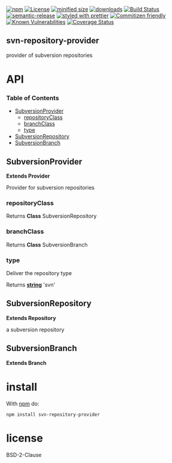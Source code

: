 [![npm](https://img.shields.io/npm/v/svn-repository-provider.svg)](https://www.npmjs.com/package/svn-repository-provider)
[![License](https://img.shields.io/badge/License-BSD%203--Clause-blue.svg)](https://opensource.org/licenses/BSD-3-Clause)
[![minified size](https://badgen.net/bundlephobia/min/svn-repository-provider)](https://bundlephobia.com/result?p=svn-repository-provider)
[![downloads](http://img.shields.io/npm/dm/svn-repository-provider.svg?style=flat-square)](https://npmjs.org/package/svn-repository-provider)
[![Build Status](https://travis-ci.com/arlac77/svn-repository-provider.svg?branch=master)](https://travis-ci.com/arlac77/svn-repository-provider)
[![semantic-release](https://img.shields.io/badge/%20%20%F0%9F%93%A6%F0%9F%9A%80-semantic--release-e10079.svg)](https://github.com/arlac77/svn-repository-provider.git)
[![styled with prettier](https://img.shields.io/badge/styled_with-prettier-ff69b4.svg)](https://github.com/prettier/prettier)
[![Commitizen friendly](https://img.shields.io/badge/commitizen-friendly-brightgreen.svg)](http://commitizen.github.io/cz-cli/)
[![Known Vulnerabilities](https://snyk.io/test/github/arlac77/svn-repository-provider/badge.svg)](https://snyk.io/test/github/arlac77/svn-repository-provider)
[![Coverage Status](https://coveralls.io/repos/arlac77/svn-repository-provider/badge.svg)](https://coveralls.io/r/arlac77/svn-repository-provider)

## svn-repository-provider

provider of subversion repositories

# API

<!-- Generated by documentation.js. Update this documentation by updating the source code. -->

### Table of Contents

-   [SubversionProvider](#subversionprovider)
    -   [repositoryClass](#repositoryclass)
    -   [branchClass](#branchclass)
    -   [type](#type)
-   [SubversionRepository](#subversionrepository)
-   [SubversionBranch](#subversionbranch)

## SubversionProvider

**Extends Provider**

Provider for subversion repositories

### repositoryClass

Returns **Class** SubversionRepository

### branchClass

Returns **Class** SubversionBranch

### type

Deliver the repository type

Returns **[string](https://developer.mozilla.org/docs/Web/JavaScript/Reference/Global_Objects/String)** 'svn'

## SubversionRepository

**Extends Repository**

a subversion repository

## SubversionBranch

**Extends Branch**

# install

With [npm](http://npmjs.org) do:

```shell
npm install svn-repository-provider
```

# license

BSD-2-Clause
